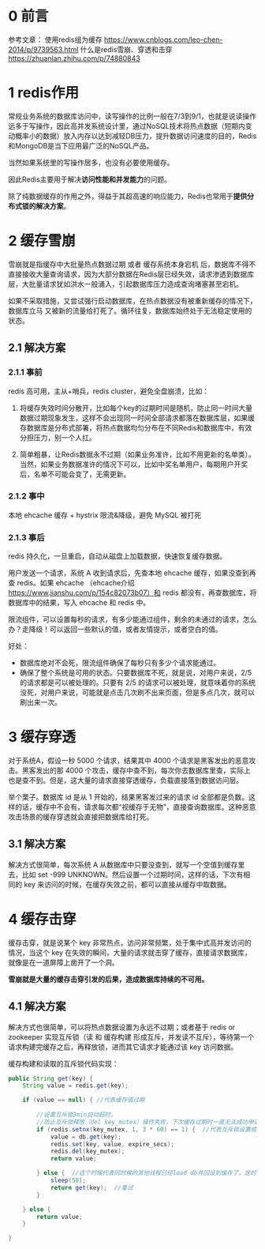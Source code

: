 # 0 前言
参考文章：
使用redis组为缓存    https://www.cnblogs.com/leo-chen-2014/p/9739563.html
什么是redis雪崩、穿透和击穿    https://zhuanlan.zhihu.com/p/74880843



# 1 redis作用
常规业务系统的数据库访问中，读写操作的比例一般在7/3到9/1，也就是说读操作远多于写操作，因此高并发系统设计里，通过NoSQL技术将热点数据（短期内变动概率小的数据）放入内存以达到减轻DB压力，提升数据访问速度的目的，Redis和MongoDB是当下应用最广泛的NoSQL产品。

当然如果系统里的写操作居多，也没有必要使用缓存。

因此Redis主要用于解决**访问性能和并发能力**的问题。

除了纯数据缓存的作用之外，得益于其超高速的响应能力，Redis也常用于**提供分布式锁的解决方案**。

# 2 缓存雪崩
雪崩就是指缓存中大批量热点数据过期 或者 缓存系统本身宕机 后，数据库不得不直接接收大量查询请求，因为大部分数据在Redis层已经失效，请求渗透到数据库层，大批量请求犹如洪水一般涌入，引起数据库压力造成查询堵塞甚至宕机。

如果不采取措施，又尝试强行启动数据库，在热点数据没有被重新缓存的情况下，数据库立马
又被新的流量给打死了。循环往复，数据库始终处于无法稳定使用的状态。

## 2.1 解决方案

### 2.1.1 事前
redis 高可用，主从+哨兵，redis cluster，避免全盘崩溃，比如：

1. 将缓存失效时间分散开，比如每个key的过期时间是随机，防止同一时间大量数据过期现象发生，这样不会出现同一时间全部请求都落在数据库层，如果缓存数据库是分布式部署，将热点数据均匀分布在不同Redis和数据库中，有效分担压力，别一个人扛。
    
2. 简单粗暴，让Redis数据永不过期（如果业务准许，比如不用更新的名单类）。当然，如果业务数据准许的情况下可以，比如中奖名单用户，每期用户开奖后，名单不可能会变了，无需更新。

### 2.1.2 事中
本地 ehcache 缓存 + hystrix 限流&降级，避免 MySQL 被打死

### 2.1.3 事后
redis 持久化，一旦重启，自动从磁盘上加载数据，快速恢复缓存数据。

用户发送一个请求，系统 A 收到请求后，先查本地 ehcache 缓存，如果没查到再查 redis。如果 ehcache （ehcache介绍  https://www.jianshu.com/p/154c82073b07）和 redis 都没有，再查数据库，将数据库中的结果，写入 ehcache 和 redis 中。

限流组件，可以设置每秒的请求，有多少能通过组件，剩余的未通过的请求，怎么办？走降级！可以返回一些默认的值，或者友情提示，或者空白的值。

好处：
* 数据库绝对不会死，限流组件确保了每秒只有多少个请求能通过。
* 确保了整个系统是可用的状态。只要数据库不死，就是说，对用户来说，2/5 的请求都是可以被处理的。只要有 2/5 的请求可以被处理，就意味着你的系统没死，对用户来说，可能就是点击几次刷不出来页面，但是多点几次，就可以刷出来一次。

# 3 缓存穿透
对于系统A，假设一秒 5000 个请求，结果其中 4000 个请求是黑客发出的恶意攻击。黑客发出的那 4000 个攻击，缓存中查不到，每次你去数据库里查，实际上也是查不到。但是，这大量的请求直接穿透缓存，负载直接落到数据访问层。

举个栗子。数据库 id 是从 1 开始的，结果黑客发过来的请求 id 全部都是负数。这样的话，缓存中不会有，请求每次都“视缓存于无物”，直接查询数据库。这种恶意攻击场景的缓存穿透就会直接把数据库给打死。

## 3.1 解决方案
解决方式很简单，每次系统 A 从数据库中只要没查到，就写一个空值到缓存里去，比如 set -999 UNKNOWN。然后设置一个过期时间，这样的话，下次有相同的 key 来访问的时候，在缓存失效之前，都可以直接从缓存中取数据。


# 4 缓存击穿
缓存击穿，就是说某个 key 非常热点，访问非常频繁，处于集中式高并发访问的情况，当这个 key 在失效的瞬间，大量的请求就击穿了缓存，直接请求数据库，就像是在一道屏障上凿开了一个洞。

**雪崩就是大量的缓存击穿引发的后果，造成数据库持续的不可用。**

## 4.1 解决方案
解决方式也很简单，可以将热点数据设置为永远不过期；或者基于 redis or zookeeper 实现互斥锁（读 和 缓存构建 形成互斥，并发读不互斥），等待第一个请求构建完缓存之后，再释放锁，进而其它请求才能通过该 key 访问数据。

缓存构建和读取的互斥锁代码实现：
```java
public String get(key) {
    String value = redis.get(key);

    if (value == null) { //代表缓存值过期
    
        //设置互斥锁3min自动超时，
        //防止互斥锁释放（del key_mutex）操作失败，下次缓存过期时一直无法成功申请互斥锁而无限进行line 78-line79
        if (redis.setnx(key_mutex, 1, 3 * 60) == 1) {  //代表互斥锁设置成功
            value = db.get(key);
            redis.set(key, value, expire_secs);
            redis.del(key_mutex);
            return value;

        } else {  //这个时候代表同时候的其他线程已经load db并回设到缓存了，这时候重试获取缓存值即可
            sleep(50);
            return get(key);  //重试
        }

    } else {
        return value;      
    }

}
```
